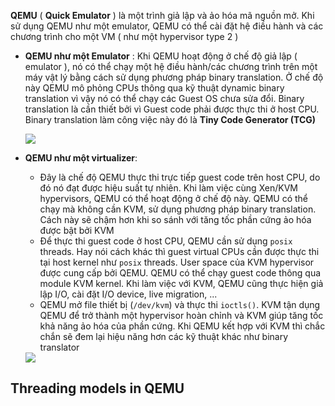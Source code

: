 **QEMU** ( **Quick Emulator** ) là một trình giả lập và ảo hóa mã nguồn mở. Khi sử dụng QEMU như một emulator, QEMU có thể cài đặt hệ điều hành và các chương trình cho một VM ( như một hypervisor type 2 ) 

  - **QEMU như một Emulator** : Khi QEMU hoạt động ở chế độ giả lập ( emulator ), nó có thể chạy một hệ điều hành/các chương trình trên một máy vật lý bằng cách sử dụng phương pháp binary translation. Ở chế độ này QEMU mô phỏng CPUs thông qua kỹ thuật dynamic binary translation vì vậy nó có thể chạy các Guest OS chưa sửa đổi. Binary translation là cần thiết bởi vì Guest code phải được thực thi ở host CPU. Binary translation làm công việc này đó là **Tiny Code Generator (TCG)**
  
       <img src="https://github.com/vjnkvt/Images/blob/master/TCG.png">

  - **QEMU như một virtualizer**:
    - Đây là chế độ QEMU thực thi trực tiếp guest code trên host CPU, do đó nó đạt được hiệu suất tự nhiên. Khi làm việc cùng Xen/KVM hypervisors, QEMU có thể hoạt động ở chế độ này. QEMU có thể chạy mà không cần KVM, sử dụng phương pháp binary translation. Cách này sẽ chậm hơn khi so sánh với tăng tốc phần cứng ảo hóa được bật bởi KVM
    - Để thực thi guest code ở host CPU, QEMU cần sử dụng ``posix`` threads. Hay nói cách khác thì guest virtual CPUs cần được thực thi tại host kernel như ``posix`` threads. User space của KVM hypervisor được cung cấp bởi QEMU. QEMU có thể chạy guest code thông qua module KVM kernel. Khi làm việc với KVM, QEMU cũng thực hiện giả lập I/O, cài đặt I/O device, live migration, ...
    - QEMU mở file thiết bị (``/dev/kvm``) và thực thi ``ioctls()``. KVM tận dụng QEMU để trở thành một hypervisor hoàn chỉnh và KVM giúp tăng tốc khả năng ảo hóa của phần cứng. Khi QEMU kết hợp với KVM thì chắc chắn sẽ đem lại hiệu năng hơn các kỹ thuật khác như binary translator
    
    <img src="https://github.com/vjnkvt/Images/blob/master/thread.png">

## Threading models in QEMU


